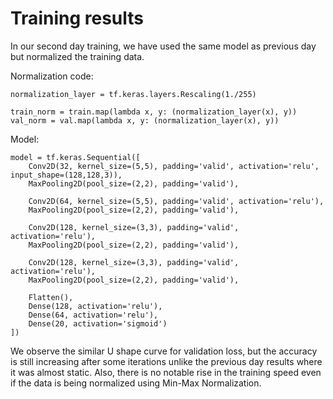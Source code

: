 # Training results

In our second day training, we have used the same model as previous day but normalized the training data.

Normalization code:
```
normalization_layer = tf.keras.layers.Rescaling(1./255)

train_norm = train.map(lambda x, y: (normalization_layer(x), y))
val_norm = val.map(lambda x, y: (normalization_layer(x), y))
```
Model:
```
model = tf.keras.Sequential([
    Conv2D(32, kernel_size=(5,5), padding='valid', activation='relu', input_shape=(128,128,3)),
    MaxPooling2D(pool_size=(2,2), padding='valid'),
    
    Conv2D(64, kernel_size=(5,5), padding='valid', activation='relu'),
    MaxPooling2D(pool_size=(2,2), padding='valid'),

    Conv2D(128, kernel_size=(3,3), padding='valid', activation='relu'),
    MaxPooling2D(pool_size=(2,2), padding='valid'),
    
    Conv2D(128, kernel_size=(3,3), padding='valid', activation='relu'),
    MaxPooling2D(pool_size=(2,2), padding='valid'),

    Flatten(),
    Dense(128, activation='relu'),
    Dense(64, activation='relu'),
    Dense(20, activation='sigmoid')
])
```
We observe the similar U shape curve for validation loss, but the accuracy is still increasing after some iterations unlike the previous day results where it was almost static. Also, there is no notable rise in the training speed even if the data is being normalized using Min-Max Normalization.